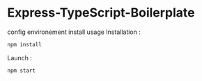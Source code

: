 # Express-TypeScript-Boilerplate


config
environement
install
usage
Installation : 

```ts
npm install
```

Launch : 

```ts
npm start
```

